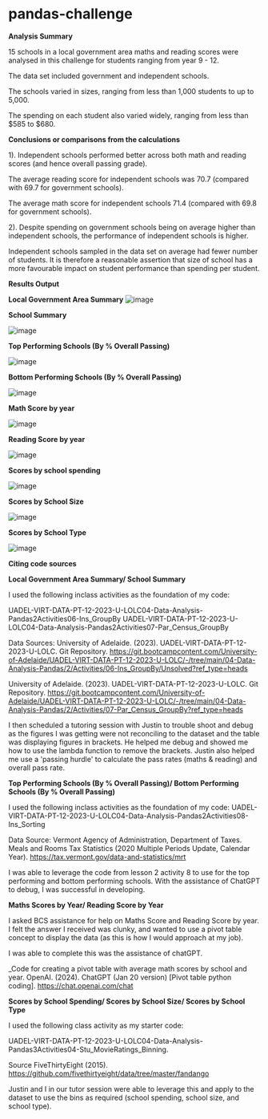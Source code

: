 # pandas-challenge
**Analysis Summary**

15 schools in a local government area maths and reading scores were analysed in this challenge for students ranging from year 9 - 12. 

The data set included government and independent schools. 

The schools varied in sizes, ranging from less than 1,000 students to up to 5,000.

The spending on each student also varied widely, ranging from less than $585 to $680.


**Conclusions or comparisons from the calculations**

1). Independent schools performed better across both math and reading scores (and hence overall passing grade). 

The average reading score for independent schools was 70.7 (compared with 69.7 for government schools).

The average math score for independent schools 71.4 (compared with 69.8 for government schools).

2). Despite spending on government schools being on average higher than independent schools, the performance of independent schools is higher. 

Independent schools sampled in the data set on average had fewer number of students. It is therefore a reasonable assertion that size of school has a more favourable impact on student performance than spending per student.

**Results Output**

**Local Government Area Summary**
![image](https://github.com/L-Tren/Data-assignment-week4-pandas-challenge/assets/150787223/5c2d8251-9754-4a75-a53e-39b96ae88ca4)


**School Summary**

![image](https://github.com/L-Tren/Data-assignment-week4-pandas-challenge/assets/150787223/e6003dc1-553f-4385-bbf3-030bbeeb230d)


**Top Performing Schools (By % Overall Passing)**

![image](https://github.com/L-Tren/Data-assignment-week4-pandas-challenge/assets/150787223/20c74970-a735-41a6-b428-7d9d01e4a7a1)

**Bottom Performing Schools (By % Overall Passing)**

![image](https://github.com/L-Tren/Data-assignment-week4-pandas-challenge/assets/150787223/7e167862-bda3-4acf-b0b2-fd2a1be2ada2)

**Math Score by year**

![image](https://github.com/L-Tren/Data-assignment-week4-pandas-challenge/assets/150787223/c534902b-b558-4961-bfbd-30728db245ca)

**Reading Score by year**

![image](https://github.com/L-Tren/Data-assignment-week4-pandas-challenge/assets/150787223/da5f21c3-385c-4af9-a8dd-dfe1c00dc6cc)


**Scores by school spending**

![image](https://github.com/L-Tren/Data-assignment-week4-pandas-challenge/assets/150787223/1a992999-e01f-4bbb-b0ab-46e5cc15250a)

**Scores by School Size**

![image](https://github.com/L-Tren/Data-assignment-week4-pandas-challenge/assets/150787223/b8970949-c922-4a72-a4ff-cf8146cc0d56)


**Scores by School Type**

![image](https://github.com/L-Tren/Data-assignment-week4-pandas-challenge/assets/150787223/ff6096fd-0aae-4fed-879b-ce1e6525075d)


**Citing code sources**

**Local Government Area Summary/
School Summary**


I used the following inclass activities as the foundation of my code:


UADEL-VIRT-DATA-PT-12-2023-U-LOLC04-Data-Analysis-Pandas2Activities06-Ins_GroupBy
UADEL-VIRT-DATA-PT-12-2023-U-LOLC04-Data-Analysis-Pandas2Activities07-Par_Census_GroupBy

Data Sources: University of Adelaide. (2023). UADEL-VIRT-DATA-PT-12-2023-U-LOLC. Git Repository. https://git.bootcampcontent.com/University-of-Adelaide/UADEL-VIRT-DATA-PT-12-2023-U-LOLC/-/tree/main/04-Data-Analysis-Pandas/2/Activities/06-Ins_GroupBy/Unsolved?ref_type=heads

University of Adelaide. (2023). UADEL-VIRT-DATA-PT-12-2023-U-LOLC. Git Repository. https://git.bootcampcontent.com/University-of-Adelaide/UADEL-VIRT-DATA-PT-12-2023-U-LOLC/-/tree/main/04-Data-Analysis-Pandas/2/Activities/07-Par_Census_GroupBy?ref_type=heads



I then scheduled a tutoring session with Justin to trouble shoot and debug as the figures I was getting were not reconciling to the dataset and the table was displaying figures in brackets. He helped me debug and showed me how to use the lambda function to remove the brackets. Justin also helped me use a 'passing hurdle' to calculate the pass rates (maths & reading) and overall pass rate.

**Top Performing Schools (By % Overall Passing)/
Bottom Performing Schools (By % Overall Passing)**

I used the following inclass activities as the foundation of my code:
UADEL-VIRT-DATA-PT-12-2023-U-LOLC04-Data-Analysis-Pandas2Activities08-Ins_Sorting


Data Source: Vermont Agency of Administration, Department of Taxes. Meals and Rooms Tax Statistics (2020 Multiple Periods Update, Calendar Year). https://tax.vermont.gov/data-and-statistics/mrt

I was able to leverage the code from lesson 2 activity 8 to use for the top performing and bottom performing schools. With the assistance of ChatGPT to debug, I was successful in developing.


**Maths Scores by Year/
Reading Score by Year**

I asked BCS assistance for help on Maths Score and Reading Score by year. I felt the answer I received was clunky, and wanted to use a pivot table concept to display the data (as this is how I would approach at my job).

I was able to complete this was the assistance of chatGPT.

_Code for creating a pivot table with average math scores by school and year.
OpenAI. (2024). ChatGPT (Jan 20 version) [Pivot table python coding]. https://chat.openai.com/chat


**Scores by School Spending/
Scores by School Size/
Scores by School Type**

I used the following class activity as my starter code: 


UADEL-VIRT-DATA-PT-12-2023-U-LOLC04-Data-Analysis-Pandas3Activities04-Stu_MovieRatings_Binning.


Source FiveThirtyEight (2015). https://github.com/fivethirtyeight/data/tree/master/fandango

Justin and I in our tutor session were able to leverage this and apply to the dataset to use the bins as required (school spending, school size, and school type).
